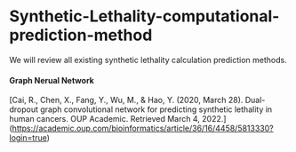# Synthetic-Lethality-computational-prediction-method


We will review all existing synthetic lethality calculation prediction methods.


#### Graph Nerual Network

[Cai, R., Chen, X., Fang, Y., Wu, M., &amp; Hao, Y. (2020, March 28). Dual-dropout graph convolutional network for predicting synthetic lethality in human cancers. OUP Academic. Retrieved March 4, 2022.] (https://academic.oup.com/bioinformatics/article/36/16/4458/5813330?login=true)








